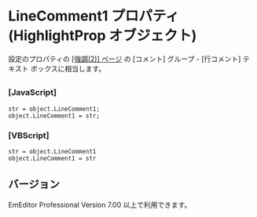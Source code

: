 # LineComment1 プロパティ (HighlightProp オブジェクト)

設定のプロパティの [\[強調(2)\] ページ](../../dlg/properties/highlight2/index) の \[コメント\] グループ \- \[行コメント\] テキスト ボックスに相当します。

## 

### \[JavaScript\]

```
str = object.LineComment1;
object.LineComment1 = str;
```

### \[VBScript\]

```
str = object.LineComment1
object.LineComment1 = str
```

## バージョン

EmEditor Professional Version 7.00 以上で利用できます。
